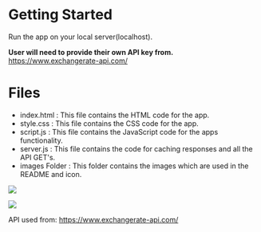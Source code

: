 # Getting Started
Run the app on your local server(localhost).

**User will need to provide their own API key from.** https://www.exchangerate-api.com/

# Files

* index.html : This file contains the HTML code for the app.
* style.css : This file contains the CSS code for the app.
* script.js : This file contains the JavaScript code for the apps functionality.
* server.js : This file contains the code for caching responses and all the API GET's. 
* images Folder : This folder contains the images which are used in the README and icon.

![](./images/image3.png)

![](./images/image3.png)

API used from: https://www.exchangerate-api.com/